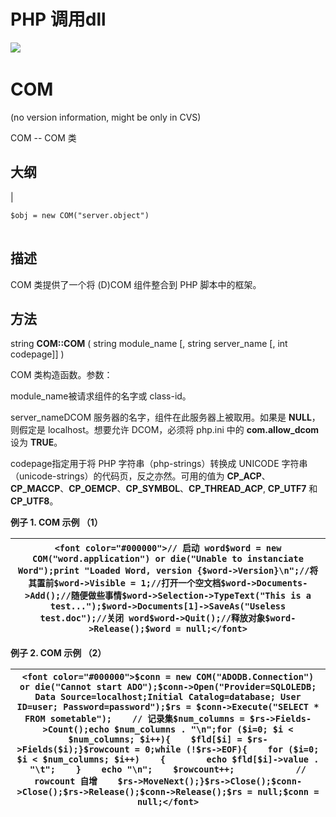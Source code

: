 # PHP 调用dll

![](spacer[1]-20220901155445-4bteohr.gif)​

# COM

(no version information, might be only in CVS)

COM -- COM 类

## 大纲

|

```
$obj = new COM("server.object")
```

||
| --|

## 描述

COM 类提供了一个将 (D)COM 组件整合到 PHP 脚本中的框架。

## 方法

string **COM::COM** ( string module_name [, string server_name [, int codepage]] )

COM 类构造函数。参数：

module_name被请求组件的名字或 class-id。

server_nameDCOM 服务器的名字，组件在此服务器上被取用。如果是 **NULL**，则假定是 localhost。想要允许 DCOM，必须将 php.ini 中的 **com.allow_dcom** 设为 **TRUE**。

codepage指定用于将 PHP 字符串（php-strings）转换成 UNICODE 字符串（unicode-strings）的代码页，反之亦然。可用的值为 **CP_ACP**、**CP_MACCP**、**CP_OEMCP**、**CP_SYMBOL**、**CP_THREAD_ACP**, **CP_UTF7** 和 **CP_UTF8**。

**例子 1. COM 示例 （1）**

|`<font color="#000000">// 启动 word$word = new COM("word.application") or die("Unable to instanciate Word");print "Loaded Word, version {$word->Version}\n";//将其置前$word->Visible = 1;//打开一个空文档$word->Documents->Add();//随便做些事情$word->Selection->TypeText("This is a test...");$word->Documents[1]->SaveAs("Useless test.doc");//关闭 word$word->Quit();//释放对象$word->Release();$word = null;</font>`|
| --|

**例子 2. COM 示例 （2）**

|`<font color="#000000">$conn = new COM("ADODB.Connection") or die("Cannot start ADO");$conn->Open("Provider=SQLOLEDB; Data Source=localhost;Initial Catalog=database; User ID=user; Password=password");$rs = $conn->Execute("SELECT * FROM sometable");    // 记录集$num_columns = $rs->Fields->Count();echo $num_columns . "\n";for ($i=0; $i < $num_columns; $i++){    $fld[$i] = $rs->Fields($i);}$rowcount = 0;while (!$rs->EOF){    for ($i=0; $i < $num_columns; $i++)    {        echo $fld[$i]->value . "\t";    }    echo "\n";    $rowcount++;            // rowcount 自增    $rs->MoveNext();}$rs->Close();$conn->Close();$rs->Release();$conn->Release();$rs = null;$conn = null;</font>`|
| --|

